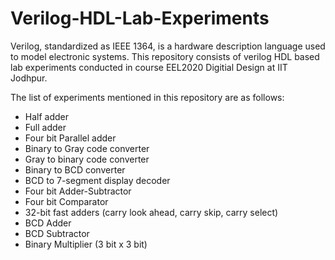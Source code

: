 # Verilog-HDL-Lab-Experiments
Verilog, standardized as IEEE 1364, is a hardware description language used to model electronic systems. This repository consists of verilog HDL based lab experiments conducted in course EEL2020 Digitial Design at IIT Jodhpur.

The list of experiments mentioned in this repository are as follows:
- Half adder
- Full adder
- Four bit Parallel adder
- Binary to Gray code converter
- Gray to binary code converter
- Binary to BCD converter
- BCD to 7-segment display decoder
- Four bit Adder-Subtractor
- Four bit Comparator
- 32-bit fast adders (carry look ahead, carry skip, carry select)
- BCD Adder
- BCD Subtractor
- Binary Multiplier (3 bit x 3 bit)
